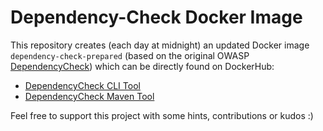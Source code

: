 # Dependency-Check Docker Image
This repository creates (each day at midnight) an updated Docker image `dependency-check-prepared` (based on the original OWASP [DependencyCheck](https://github.com/jeremylong/DependencyCheck)) which can be directly found on DockerHub:
- [DependencyCheck CLI Tool](https://hub.docker.com/r/daniiiol/dependency-check-prepared)
- [DependencyCheck Maven Tool](https://hub.docker.com/r/daniiiol/dependency-check-maven-prepared)

Feel free to support this project with some hints, contributions or kudos :)
